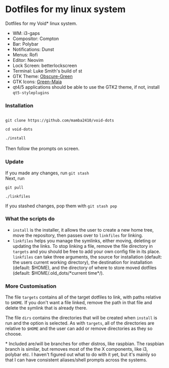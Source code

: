 <h1>Dotfiles for my linux system</h1>

Dotfiles for my Void\* linux system.

<ul>
<li>WM: i3-gaps</li>
<li>Compositor: Compton</li>
<li>Bar: Polybar</li>
<li>Notifications: Dunst</li>
<li>Menus: Rofi</li>
<li>Editor: Neovim</li>
<li>Lock Screen: betterlockscreen</li>
<li>Terminal: Luke Smith's build of st</li>
<li>GTK Theme: <a href="https://www.gnome-look.org/p/1254680/">Obscure-Green</a></li>
<li>GTK Icons: <a href="https://www.opendesktop.org/p/1218961/">Green-Maia</a></li>
<li>qt4/5 applications should be able to use the GTK2 theme, if not, install <code>qt5-styleplugins</code></li>
</ul>

<h3>Installation</h3>
<code>
git clone https://github.com/mamba2410/void-dots<br>
cd void-dots<br>
./install
</code><br>
Then follow the prompts on screen.

<h3>Update</h3>
If you made any changes, run <code>git stash</code><br>
Next, run<br>
<code>
git pull<br>
./linkfiles<br>
</code>
If you stashed changes, pop them with <code>git stash pop</code>

<h3>What the scripts do</h3>
<ul>
<li><code>install</code> is the installer, it allows the user to create a new home tree, move the repository, then passes over to <code>linkfiles</code> for linking.
<li><code>linkfiles</code> helps you manage the symlinks, either moving, deleting or updating the links. To stop linking a file, remove the file directory in <code>targets</code> and you should be free to add your own config file in its place.<br>
<code>linkfiles</code> can take three arguments, the source for installation (default: the users current working directory), the destination for installation (default: $HOME), and the directory of where to store moved dotfiles (default: $HOME/.old_dots/*current time*/).
</ul>

<h3>More Customisation</h3>
The file <code>targets</code> contains all of the target dotfiles to link, with paths relative to <code>$HOME</code>. If you don't want a file linked, remove the path in that file and delete the symlink that is already there.

The file <code>dirs</code> contains the directories that will be created when <code>install</code> is run and the option is selected. As with <code>targets</code>, all of the directories are relative to <code>$HOME</code> and the user can add or remove directories as they so choose.

\* Included are/will be branches for other distros, like raspbian.
The raspbian branch is similar, but removes most of the the X components, like i3, polybar etc.
I haven't figured out what to do with it yet, but it's mainly so that I can have consistent aliases/shell prompts across the systems.
